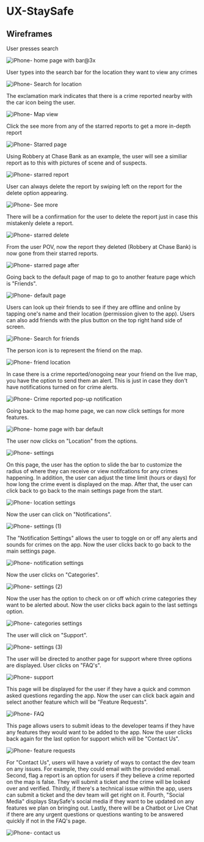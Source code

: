 # UX-StaySafe 

## Wireframes

User presses search 

![iPhone- home page with bar@3x](https://github.com/user-attachments/assets/2ca7ef49-8dd6-4a84-a099-7637a77a36d7)  

User types into the search bar for the location they want to view any crimes

![iPhone- Search for location](https://github.com/user-attachments/assets/a9f62895-07d9-4d6b-851d-48d86350868e) 

The exclamation mark indicates that there is a crime reported nearby with the car icon being the user.

![iPhone- Map view](https://github.com/user-attachments/assets/d038dc58-5798-4a27-957a-15e71b271ecb) 

Click the see more from any of the starred reports to get a more in-depth report

![iPhone- Starred page](https://github.com/user-attachments/assets/58592c01-69b6-4473-8fb9-860173fada48) 

Using Robbery at Chase Bank as an example, the user will see a similiar report as to this with pictures of scene and of suspects. 

![iPhone- starred report](https://github.com/user-attachments/assets/443f7c11-0f39-4a7b-9573-6b2c45d347b7) 

User can always delete the report by swiping left on the report for the delete option appearing. 

![iPhone- See more](https://github.com/user-attachments/assets/234301c2-d17d-47a8-a6df-0e08cfacc857)

There will be a confirmation for the user to delete the report just in case this mistakenly delete a report. 

![iPhone- starred delete](https://github.com/user-attachments/assets/dbf265ae-17a3-46d6-9e82-c90e8720ad2d)

From the user POV, now the report they deleted (Robbery at Chase Bank) is now gone from their starred reports.

![iPhone- starred page after](https://github.com/user-attachments/assets/75294ad0-4eeb-4036-a719-366ba79497ec)

Going back to the default page of map to go to another feature page which is "Friends".

![IPhone- default page](https://github.com/user-attachments/assets/2ec6fd73-7488-4a48-a7b6-a73b781cbb6e)

Users can look up their friends to see if they are offline and online by tapping one's name and their location (permission given to the app). Users can also add friends with the plus button on the top right hand side of screen. 

![iPhone- Search for friends](https://github.com/user-attachments/assets/7a9763d5-f021-4212-afa0-6a070454ed80)

The person icon is to represent the friend on the map.

![iPhone- friend location](https://github.com/user-attachments/assets/14b84d58-eabc-4939-b75c-58b5ace477fe)

In case there is a crime reported/onogoing near your friend on the live map, you have the option to send them an alert. This is just in case they don't have notifications turned on for crime alerts.

![iPhone- Crime reported pop-up notification](https://github.com/user-attachments/assets/03ff12ee-4b1c-4b43-bfeb-9c94086a7755)

Going back to the map home page, we can now click settings for more features. 

![iPhone- home page with bar default](https://github.com/user-attachments/assets/f74e4ca0-a894-47cc-9118-60c2c1e64ed3)

The user now clicks on "Location" from the options. 

![iPhone- settings](https://github.com/user-attachments/assets/8c08d339-8bba-4987-8ed9-ea6b2f5d301d)

On this page, the user has the option to slide the bar to customize the radius of where they can receive or view notifcations for any crimes happening. In addition, the user can adjust the time limit (hours or days) for how long the crime event is displayed on the map. After that, the user can click back to go back to the main settings page from the start.

![iPhone- location settings](https://github.com/user-attachments/assets/32c176fa-3c12-4ec1-a834-087a41356cf5)

Now the user can click on "Notifications".

![iPhone- settings (1)](https://github.com/user-attachments/assets/d6ee614f-a257-4249-82f1-1850fbf06ecf)

The "Notification Settings" allows the user to toggle on or off any alerts and sounds for crimes on the app. Now the user clicks back to go back to the main settings page.

![iPhone- notification settings](https://github.com/user-attachments/assets/189714c2-b719-4d86-a134-dcc19ff9b490)

Now the user clicks on "Categories".

![iPhone- settings (2)](https://github.com/user-attachments/assets/5dec91cb-842d-4b27-9b62-f6d90f5054f6)

Now the user has the option to check on or off which crime categories they want to be alerted about. Now the user clicks back again to the last settings option.

![iPhone- categories settings](https://github.com/user-attachments/assets/1263085d-72f9-475a-859c-bdeeaac29fc8)

The user will click on "Support".

![iPhone- settings (3)](https://github.com/user-attachments/assets/6934eeec-a0d2-4dfe-ace1-ef7bb89f180d)

The user will be directed to another page for support where three options are displayed. User clicks on "FAQ's".

![iPhone- support](https://github.com/user-attachments/assets/7d88057a-cff8-4d40-8044-d5236d9b605a)

This page will be displayed for the user if they have a quick and common asked questions regarding the app. Now the user can click back again and select another feature which will be "Feature Requests".

![iPhone- FAQ](https://github.com/user-attachments/assets/a33ef55f-d16e-4b44-b81d-2cf0bfc9bfae)

This page allows users to submit ideas to the developer teams if they have any features they would want to be added to the app. Now the user clicks back again for the last option for support which will be "Contact Us".

![iPhone- feature requests](https://github.com/user-attachments/assets/1edfc468-1fee-4000-ac84-f2b467238a11)

For "Contact Us", users will have a variety of ways to contact the dev team on any issues. For example, they could email with the provided email. Second, flag a report is an option for users if they believe a crime reported on the map is false. They will submit a ticket and the crime will be looked over and verified. Thirdly, if there's a technical issue within the app, users can submit a ticket and the dev team will get right on it. Fourth, "Social Media" displays StaySafe's social media if they want to be updated on any features we plan on bringing out.
Lastly, there will be a Chatbot or Live Chat if there are any urgent questions or questions wanting to be answered quickly if not in the FAQ's page.

![iPhone- contact us](https://github.com/user-attachments/assets/85698816-7516-4ccf-a796-af7e206d9892)





